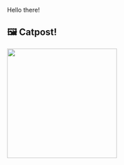 Hello there!



## 🖼️ Catpost!

<sub>
    <img src="https://cdn2.thecatapi.com/images/ck0.jpg" height="256">
</sub>

